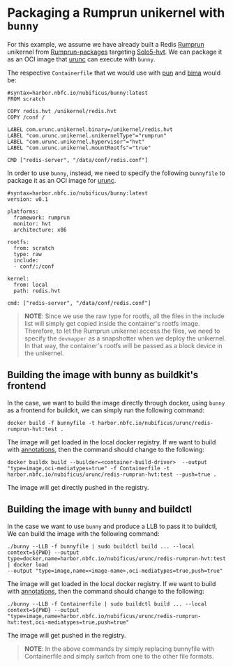 # Packaging a Rumprun unikernel with `bunny`

For this example, we assume we have already built a Redis
[Rumprun](https://github.com/cloudkernels/rumprun) unikernel from
[Rumprun-packages](https://github.com/cloudkernels/rumprun-packages) targeting
[Solo5-hvt](https://github.com/Solo5/solo5).
We can package it as an OCI image that [urunc](https://github.com/nubificus/urunc) can execute with `bunny`.

The respective `Containerfile` that we would use with
[pun](https://github.com/nubificus/pun) and
[bima](https://github.com/nubificus/bima) would be:

```
#syntax=harbor.nbfc.io/nubificus/bunny:latest
FROM scratch

COPY redis.hvt /unikernel/redis.hvt
COPY /conf /

LABEL com.urunc.unikernel.binary=/unikernel/redis.hvt
LABEL "com.urunc.unikernel.unikernelType"="rumprun"
LABEL "com.urunc.unikernel.hypervisor"="hvt"
LABEL "com.urunc.unikernel.mountRootfs"="true"

CMD ["redis-server", "/data/conf/redis.conf"]
```

In order to use `bunny`, instead, we need to specify the
following `bunnyfile` to package it as an OCI image for
[urunc](https://github.com/nubificus/urunc).

```
#syntax=harbor.nbfc.io/nubificus/bunny:latest
version: v0.1

platforms:
  framework: rumprun
  monitor: hvt
  architecture: x86

rootfs:
  from: scratch
  type: raw
  include:
  - conf/:/conf

kernel:
  from: local
  path: redis.hvt

cmd: ["redis-server", "/data/conf/redis.conf"]
```

> **NOTE**: Since we use the raw type for rootfs, all the files in the include list
> will simply get copied inside the container's rootfs image. Therefore, to
> let the Rumprun unikernel access the files, we need to specify the `devmapper` as
> a snapshotter when we deploy the unikernel. In that way, the container's rootfs
> will be passed as a block device in the unikernel.

## Building the image with bunny as buildkit's frontend

In the case, we want to build the image directly through docker, using `bunny`
as a frontend for buildkit, we can simply run the following command:

```
docker build -f bunnyfile -t harbor.nbfc.io/nubificus/urunc/redis-rumprun-hvt:test .
```

The image will get loaded in the local docker registry. If we want to build with
[annotations](#https://github.com/nubificus/bunny/docs/annotations.md), then the
command should change to the following:

```
docker buildx build --builder=<container-build-driver>  --output "type=image,oci-mediatypes=true" -f Containerfile -t harbor.nbfc.io/nubificus/urunc/redis-rumprun-hvt:test --push=true .
```

The image will get directly pushed in the registry.

## Building the image with `bunny` and buildctl

In the case we want to use `bunny` and produce a LLB to pass it to buildctl,
We can build the image with the following command:

```
./bunny --LLB -f bunnyfile | sudo buildctl build ... --local context=${PWD} --output type=docker,name=harbor.nbfc.io/nubificus/urunc/redis-rumprun-hvt:test | docker load
--output "type=image,name=<image-name>,oci-mediatypes=true,push=true"
```

The image will get loaded in the local docker registry. If we want to build with
[annotations](#https://github.com/nubificus/bunny/docs/annotations.md), then the
command should change to the following:

```
./bunny --LLB -f Containerfile | sudo buildctl build ... --local context=${PWD} --output "type=image,name=harbor.nbfc.io/nubificus/urunc/redis-rumprun-hvt:test,oci-mediatypes=true,push=true"
```

The image will get pushed in the registry.

> **NOTE**: In the above commands by simply replacing bunnyfile with
> Containerfile and simply switch from one to the other file formats.

